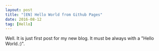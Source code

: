 ```yaml
---
layout: post
title: "[EN] Hello World from Github Pages"
date: 2016-08-12
tag: [Hello]
---
```


Well. It is just first post for my new blog. It must be always with a "Hello World.:)".
